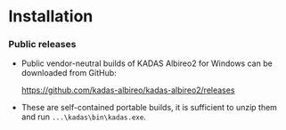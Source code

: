 Installation
============

### Public releases

* Public vendor-neutral builds of KADAS Albireo2 for Windows can be downloaded from GitHub:

    https://github.com/kadas-albireo/kadas-albireo2/releases


* These are self-contained portable builds, it is sufficient to unzip them and run `...\kadas\bin\kadas.exe`.
